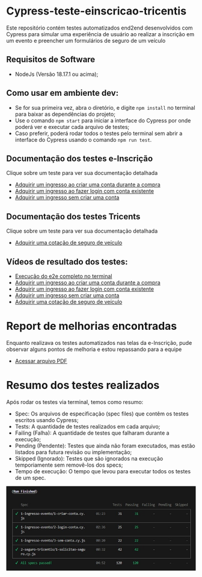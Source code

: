 # Cypress-teste-einscricao-tricentis
Este repositório contém testes automatizados end2end desenvolvidos com Cypress para simular uma experiência de usuário ao realizar a inscrição em um evento e preencher um formulários de seguro de um veículo

## Requisitos de Software
- NodeJs (Versão 18.17.1 ou acima);

## Como usar em ambiente dev:
- Se for sua primeira vez, abra o diretório, e digite `npm install` no terminal para baixar as dependências do projeto;
- Use o comando `npm start` para iniciar a interface do Cypress por onde poderá ver e executar cada arquivo de testes;
- Caso preferir, poderá rodar todos o testes pelo terminal sem abrir a interface do Cypress usando o comando `npm run test`.

## Documentação dos testes e-Inscrição
Clique sobre um teste para ver sua documentação detalhada
- [Adquirir um ingresso ao criar uma conta durante a compra](cypress/e2e/1-ingresso-evento/1-criar-conta.md)
- [Adquirir um ingresso ao fazer login com conta existente](cypress/e2e/1-ingresso-evento/2-login-conta.md)
- [Adquirir um ingresso sem criar uma conta](cypress/e2e/1-ingresso-evento/3-sem-conta.md)

## Documentação dos testes Tricents
Clique sobre um teste para ver sua documentação detalhada
- [Adquirir uma cotação de seguro de veículo](cypress/e2e/2-seguro-tricentis/1-solicitacao-seguro.md)

## Vídeos de resultado dos testes:
- [Execução do e2e completo no terminal](https://onelineplayer.com/player.html?url=https://github.com/GiuliaAmaral/cypress-teste-einscricao-tricentis/raw/main/video-e2e-terminal.mp4&autoplay=false&autopause=false&muted=false&loop=true&poster=&time=true&progressBar=true&overlay=true&muteButton=true&fullscreenButton=true&style=light&quality=auto&playButton=true)
- [Adquirir um ingresso ao criar uma conta durante a compra](https://onelineplayer.com/player.html?url=https://github.com/GiuliaAmaral/cypress-teste-einscricao-tricentis/raw/main/cypress/videos/1-ingresso-evento/1-criar-conta.cy.js.mp4&autoplay=false&autopause=false&muted=false&loop=true&poster=&time=true&progressBar=true&overlay=true&muteButton=true&fullscreenButton=true&style=light&quality=auto&playButton=true)
- [Adquirir um ingresso ao fazer login com conta existente](https://onelineplayer.com/player.html?url=https://github.com/GiuliaAmaral/cypress-teste-einscricao-tricentis/raw/main/cypress/videos/1-ingresso-evento/2-login-conta.cy.js.mp4&autoplay=false&autopause=false&muted=false&loop=true&poster=&time=true&progressBar=true&overlay=true&muteButton=true&fullscreenButton=true&style=light&quality=auto&playButton=true)
- [Adquirir um ingresso sem criar uma conta](https://onelineplayer.com/player.html?url=https://github.com/GiuliaAmaral/cypress-teste-einscricao-tricentis/raw/main/cypress/videos/1-ingresso-evento/3-sem-conta.cy.js.mp4&autoplay=false&autopause=false&muted=false&loop=true&poster=&time=true&progressBar=true&overlay=true&muteButton=true&fullscreenButton=true&style=light&quality=auto&playButton=true)
- [Adquirir uma cotação de seguro de veículo](https://onelineplayer.com/player.html?url=https://github.com/GiuliaAmaral/cypress-teste-einscricao-tricentis/raw/main/cypress/videos/2-seguro-tricentis/1-solicitao-seguro.cy.js.mp4&autoplay=false&autopause=false&muted=false&loop=true&poster=&time=true&progressBar=true&overlay=true&muteButton=true&fullscreenButton=true&style=light&quality=auto&playButton=true)

# Report de melhorias encontradas
Enquanto realizava os testes automatizados nas telas da e-Inscrição, pude observar alguns
pontos de melhoria e estou repassando para a equipe

- [Acessar arquivo PDF](https://drive.google.com/file/d/1WGHUQhmfDYKT1AQyrXxiEdiMSZolsENa/view?usp=drive_link)

# Resumo dos testes realizados

Após rodar os testes via terminal, temos como resumo:
- Spec: Os arquivos de especificação (spec files) que contêm os testes escritos usando Cypress;
- Tests: A quantidade de testes realizados em cada arquivo;
- Failing (Falha): A quantidade de testes que falharam durante a execução;
- Pending (Pendente): Testes que ainda não foram executados, mas estão listados para futura revisão ou implementação;
- Skipped (Ignorado): Testes que são ignorados na execução temporiamente sem removê-los dos specs;
- Tempo de execução: O tempo que levou para executar todos os testes de um spec.

![Resultado do test e2e](/resultado-testes.jpg "Resultado do test e2e")
